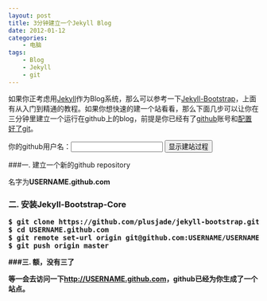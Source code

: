 ```yaml
--- 
layout: post
title: 3分钟建立一个Jekyll Blog
date: 2012-01-12
categories:
    - 电脑
tags:
    - Blog
    - Jekyll
    - git
---
```


如果你正考虑用[Jekyll](https://github.com/mojombo/jekyll)作为Blog系统，那么可以参考一下[Jekyll-Bootstrap](http://jekyllbootstrap.com/)，上面有从入门到精通的教程。如果你想快速的建一个站看看，那么下面几步可以让你在三分钟里建立一个运行在github上的blog，前提是你已经有了[github](https://github.com/)账号和[配置好了git](http://help.github.com/mac-set-up-git/)。

<form class='alert-message block-message warn' action='#' id='generate_code'>你的github用户名：<input id='github_username' type='text' /> <button class='btn success'>显示建站过程</button>
</form>

###一. 建立一个新的github repository

名字为<strong id='repo_name'>USERNAME.github.com</storng>

<h3 id="2__install_jekyllbootstrapcore">二. 安装Jekyll-Bootstrap-Core</h3>
<pre>
$ git clone https://github.com/plusjade/jekyll-bootstrap.git USERNAME.github.com
$ cd USERNAME.github.com
$ git remote set-url origin git@github.com:USERNAME/USERNAME.github.com.git
$ git push origin master
</pre>
###三. 额，没有三了

等一会去访问一下<a href='http://USERNAME.github.com' id='blog_link'>http://USERNAME.github.com</a>，github已经为你生成了一个站点。

